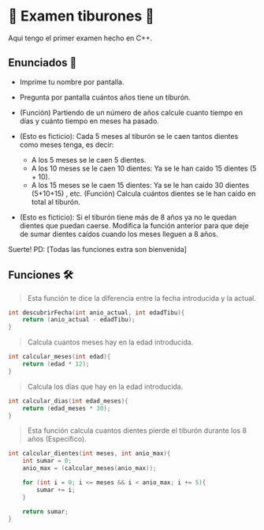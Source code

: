 # 🦈 Examen tiburones 🦈

Aqui tengo el primer examen hecho en C++.

## Enunciados 📄

* Imprime tu nombre por pantalla.

* Pregunta por pantalla cuántos años tiene un tiburón.

* (Función) Partiendo de un número de años calcule cuanto tiempo en días y cuánto tiempo en meses ha pasado.

* (Esto es ficticio): Cada 5 meses al tiburón se le caen tantos dientes como meses tenga, es decir:
     * A los 5 meses se le caen 5 dientes.
     * A los 10 meses se le caen 10 dientes: Ya se le han caido 15 dientes (5 + 10).
     * A los 15 meses se le caen 15 dientes: Ya se le han caido 30 dientes (5+10+15) , etc.
(Función) Calcula cuántos dientes se le han caído en total al tiburón.

* (Esto es ficticio): Si el tiburón tiene más de 8 años ya no le quedan dientes que puedan caerse.
  Modifica la función anterior para que deje de sumar dientes caídos cuando los meses lleguen a 8 años.

Suerte! 
PD: [Todas las funciones extra son bienvenida]

## Funciones 🛠

> Esta función te dice la diferencia entre la fecha introducida y la actual.

```cpp
int descubrirFecha(int anio_actual, int edadTibu){
    return (anio_actual - edadTibu);
}
```

> Calcula cuantos meses hay en la edad introducida.

```cpp
int calcular_meses(int edad){
    return (edad * 12);
}
```

> Calcula los días que hay en la edad introducida.

```cpp
int calcular_dias(int edad_meses){
    return (edad_meses * 30);
}
```

> Esta función calcula cuantos dientes pierde el tiburón durante los 8 años (Específico).

```cpp
int calcular_dientes(int meses, int anio_max){
    int sumar = 0;
    anio_max = (calcular_meses(anio_max));

    for (int i = 0; i <= meses && i < anio_max; i += 5){
        sumar += i;
    }

    return sumar;
}
```